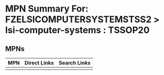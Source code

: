 



# MPN Summary For: FZELSICOMPUTERSYSTEMSTSS2 > lsi-computer-systems : TSSOP20

## MPNs
  

|MPN|Direct Links|Search Links|
| :--- | :--- | :--- |
||||
